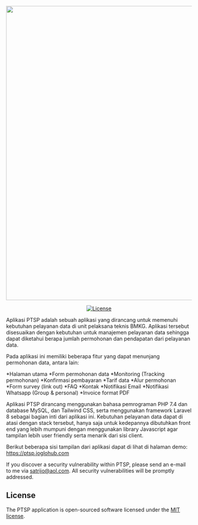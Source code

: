 <p align="center"><a href="https://ptsp.joglohub.com" target="_blank"><img src="https://i.ibb.co/937mBng/readme.png" width="800"></a></p>

<p align="center">
<a href="https://packagist.org/packages/laravel/framework"><img src="https://img.shields.io/packagist/l/laravel/framework" alt="License"></a>
</p>

Aplikasi PTSP adalah sebuah aplikasi yang dirancang untuk memenuhi kebutuhan pelayanan data di unit pelaksana teknis BMKG. Aplikasi tersebut disesuaikan dengan kebutuhan untuk manajemen pelayanan data sehingga dapat diketahui berapa jumlah permohonan dan pendapatan dari pelayanan data.

Pada aplikasi ini memiliki beberapa fitur yang dapat menunjang permohonan data, antara lain:

*Halaman utama
*Form permohonan data
*Monitoring (Tracking permohonan)
*Konfirmasi pembayaran
*Tarif data
*Alur permohonan
*Form survey (link out)
*FAQ
*Kontak
*Notifikasi Email
*Notifikasi Whatsapp (Group & personal)
*Invoice format PDF

Aplikasi PTSP dirancang menggunakan bahasa pemrograman PHP 7.4 dan database MySQL, dan Tailwind CSS, serta menggunakan framework Laravel 8 sebagai bagian inti dari aplikasi ini. Kebutuhan pelayanan data dapat di atasi dengan stack tersebut, hanya saja untuk kedepannya dibutuhkan front end yang lebih mumpuni dengan menggunakan library Javascript agar tampilan lebih user friendly serta menarik dari sisi client.

Berikut beberapa sisi tampilan dari aplikasi dapat di lihat di halaman demo: https://ptsp.joglohub.com

If you discover a security vulnerability within PTSP, please send an e-mail to me via [satrijo@aol.com](mailto:satrijo@aol.com). All security vulnerabilities will be promptly addressed.

## License

The PTSP application is open-sourced software licensed under the [MIT license](https://opensource.org/licenses/MIT).
